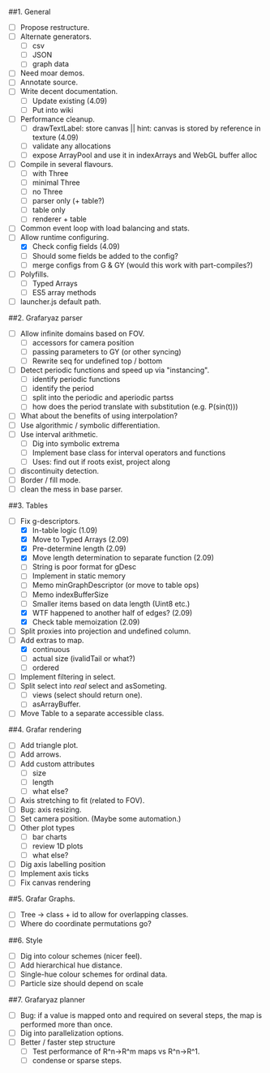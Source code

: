 ##1. General
  * [ ] Propose restructure.
  * [ ] Alternate generators.
    * [ ] csv
	* [ ] JSON
	* [ ] graph data
  * [ ] Need moar demos.
  * [ ] Annotate source.
  * [ ] Write decent documentation.
    * [ ] Update existing (4.09)
	* [ ] Put into wiki
  * [ ] Performance cleanup.
    * [ ] drawTextLabel: store canvas || hint: canvas is stored by reference in texture (4.09)
	* [ ] validate any allocations
	* [ ] expose ArrayPool and use it in indexArrays and WebGL buffer alloc
  * [ ] Compile in several flavours.
    * [ ] with Three
	* [ ] minimal Three
	* [ ] no Three
	* [ ] parser only (+ table?)
	* [ ] table only
	* [ ] renderer + table
  * [ ] Common event loop with load balancing and stats.
  * [ ] Allow runtime configuring.
    * [x] Check config fields (4.09)
	* [ ] Should some fields be added to the config?
	* [ ] merge configs from G & GY (would this work with part-compiles?)
  * [ ] Polyfills.
    * [ ] Typed Arrays
	* [ ] ES5 array methods
  * [ ] launcher.js default path.
  
##2. Grafaryaz parser
  * [ ] Allow infinite domains based on FOV.
    * [ ] accessors for camera position
	* [ ] passing parameters to GY (or other syncing)
	* [ ] Rewrite seq for undefined top / bottom
  * [ ] Detect periodic functions and speed up via "instancing".
    * [ ] identify periodic functions
	* [ ] identify the period
	* [ ] split into the periodic and aperiodic partss
	* [ ] how does the period translate with substitution (e.g. P(sin(t)))
  * [ ] What about the benefits of using interpolation?
  * [ ] Use algorithmic / symbolic differentiation.
  * [ ] Use interval arithmetic.
    * [ ] Dig into symbolic extrema
	* [ ] Implement base class for interval operators and functions
	* [ ] Uses: find out if roots exist, project along
  * [ ] discontinuity detection.
  * [ ] Border / fill mode.
  * [ ] clean the mess in base parser.

##3. Tables
  * [ ] Fix g-descriptors.
    * [x] In-table logic (1.09)
	* [x] Move to Typed Arrays (2.09)
	* [x] Pre-determine length (2.09)
	* [x] Move length determination to separate function (2.09)
	* [ ] String is poor format for gDesc
	* [ ] Implement in static memory
	* [ ] Memo minGraphDescriptor (or move to table ops)
	* [ ] Memo indexBufferSize
	* [ ] Smaller items based on data length (Uint8 etc.)
	* [x] WTF happened to another half of edges? (2.09)
	* [x] Check table memoization (2.09)
  * [ ] Split proxies into projection and undefined column.
  * [ ] Add extras to map.
    * [x] continuous
	* [ ] actual size (ivalidTail or what?)
	* [ ] ordered
  * [ ] Implement filtering in select.
  * [ ] Split select into *real* select and asSometing.
    * [ ] views (select should return one).
	* [ ] asArrayBuffer.
  * [ ] Move Table to a separate accessible class.

##4. Grafar rendering
  * [ ] Add triangle plot.
  * [ ] Add arrows.
  * [ ] Add custom attributes
	* [ ] size
	* [ ] length
	* [ ] what else?
  * [ ] Axis stretching to fit (related to FOV).
  * [ ] Bug: axis resizing.
  * [ ] Set camera position. (Maybe some automation.)
  * [ ] Other plot types
    * [ ] bar charts
	* [ ] review 1D plots
	* [ ] what else?
  * [ ] Dig axis labelling position
  * [ ] Implement axis ticks
  * [ ] Fix canvas rendering
  
##5. Grafar Graphs.
  * [ ] Tree -> class + id to allow for overlapping classes.
  * [ ] Where do coordinate permutations go?

##6. Style
  * [ ] Dig into colour schemes (nicer feel).
  * [ ] Add hierarchical hue distance.
  * [ ] Single-hue colour schemes for ordinal data.
  * [ ] Particle size should depend on scale
  
##7. Grafaryaz planner
  * [ ] Bug: if a value is mapped onto and required on several steps, the map is performed more than once.
  * [ ] Dig into parallelization options.
  * [ ] Better / faster step structure
    * [ ] Test performance of R^n->R^m maps vs R^n->R^1.
    * [ ] condense or sparse steps.
